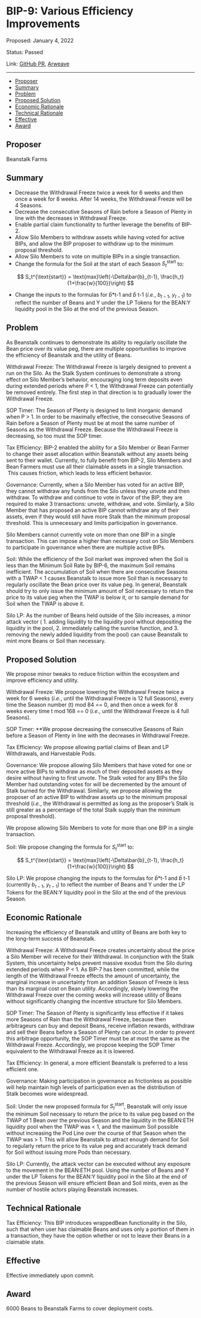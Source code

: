 # BIP-9: Various Efficiency Improvements

Proposed: January 4, 2022

Status: Passed

Link: [GitHub PR](https://github.com/BeanstalkFarms/Beanstalk/pull/32), [Arweave](https://arweave.net/bvq3Hyql5eBesBZGSy5GGdiz0bkkk2dxXIpcO2MiusM)

---

- [Proposer](#proposer)
- [Summary](#summary)
- [Problem](#problem)
- [Proposed Solution](#proposed-solution)
- [Economic Rationale](#economic-rationale)
- [Technical Rationale](#technical-rationale)
- [Effective](#effective)
- [Award](#award)

## Proposer

Beanstalk Farms

## Summary

- Decrease the Withdrawal Freeze twice a week for 6 weeks and then once a week for 8 weeks. After 14 weeks, the Withdrawal Freeze will be 4 Seasons.
- Decrease the consecutive Seasons of Rain before a Season of Plenty in line with the decreases in Withdrawal Freeze.
- Enable partial claim functionality to further leverage the benefits of BIP-2.
- Allow Silo Members to withdraw assets while having voted for active BIPs, and allow the BIP proposer to withdraw up to the minimum proposal threshold.
- Allow Silo Members to vote on multiple BIPs in a single transaction.
- Change the formula for the Soil at the start of each Season $S_t^{\text{start}}$ to:

$$
S_t^{\text{start}} = \text{max}\left(-\Delta\bar{b}_{t-1}, \frac{h_t}{1+\frac{w}{100}}\right)
$$

- Change the inputs to the formulas for $\bar{b}$*t-1 and $\bar{b}$ t-1 (*i.e.*, $b_{t-1},\ y_{t-1}$)  to reflect the number of Beans and Y under the LP Tokens for the BEAN:Y liquidity pool in the Silo at the end of the previous Season.

## Problem

As Beanstalk continues to demonstrate its ability to regularly oscillate the Bean price over its value peg, there are multiple opportunities to improve the efficiency of Beanstalk and the utility of Beans.

Withdrawal Freeze: The Withdrawal Freeze is largely designed to prevent a run on the Silo. As the Stalk System continues to demonstrate a strong effect on Silo Member’s behavior, encouraging long term deposits even during extended periods where P < 1, the Withdrawal Freeze can potentially be removed entirely. The first step in that direction is to gradually lower the Withdrawal Freeze.

SOP Timer: The Season of Plenty is designed to limit inorganic demand when P > 1. In order to be maximally effective, the consecutive Seasons of Rain before a Season of Plenty must be at most the same number of Seasons as the Withdrawal Freeze. Because the Withdrawal Freeze is decreasing, so too must the SOP timer.

Tax Efficiency: BIP-2 enabled the ability for a Silo Member or Bean Farmer to change their asset allocation within Beanstalk without any assets being sent to their wallet. Currently, to fully benefit from BIP-2, Silo Members and Bean Farmers must use all their claimable assets in a single transaction.  This causes friction, which leads to less efficient behavior.

Governance: Currently, when a Silo Member has voted for an active BIP, they cannot withdraw any funds from the Silo unless they unvote and then withdraw. To withdraw and continue to vote in favor of the BIP, they are required to make 3 transactions: unvote, withdraw, and vote. Similarly, a Silo Member that has proposed an active BIP cannot withdraw any of their assets, even if they would still have more Stalk than the minimum proposal threshold. This is unnecessary and limits participation in governance.

Silo Members cannot currently vote on more than one BIP in a single transaction. This can impose a higher than necessary cost on Silo Members to participate in governance when there are multiple active BIPs.

Soil: While the efficiency of the Soil market was improved when the Soil is less than the Minimum Soil Rate by BIP-6, the maximum Soil remains inefficient. The accumulation of Soil when there are consecutive Seasons with a TWAP < 1 causes Beanstalk to issue more Soil than is necessary to regularly oscillate the Bean price over its value peg. In general, Beanstalk should try to only issue the minimum amount of Soil necessary to return the price to its value peg when the TWAP is below it, or to sample demand for Soil when the TWAP is above it.

Silo LP: As the number of Beans held outside of the Silo increases, a minor attack vector ( 1. adding liquidity to the liquidity pool without depositing the liquidity in the pool, 2. immediately calling the sunrise function, and 3. removing the newly added liquidity from the pool) can cause Beanstalk to mint more Beans or Soil than necessary.

## Proposed Solution

We propose minor tweaks to reduce friction within the ecosystem and improve efficiency and utility.

Withdrawal Freeze: We propose lowering the Withdrawal Freeze twice a week for 6 weeks (*i.e.*, until the Withdrawal Freeze is 12 full Seasons), every time the Season number (t) mod 84 == 0, and then once a week for 8 weeks every time t mod 168 == 0 (*i.e.*, until the Withdrawal Freeze is 4 full Seasons).

SOP Timer: **We propose decreasing the consecutive Seasons of Rain before a Season of Plenty in line with the decreases in Withdrawal Freeze.

Tax Efficiency: We propose allowing partial claims of Bean and LP Withdrawals, and Harvestable Pods.

Governance: We propose allowing Silo Members that have voted for one or more active BIPs to withdraw as much of their deposited assets as they desire without having to first unvote. The Stalk voted for any BIPs the Silo Member had outstanding votes for will be decremented by the amount of Stalk burned for the Withdrawal. Similarly, we propose allowing the proposer of an active BIP to withdraw assets up to the minimum proposal threshold (*i.e.*, the Withdrawal is permitted as long as the proposer’s Stalk is still greater as a percentage of the total Stalk supply than the minimum proposal threshold).

We propose allowing Silo Members to vote for more than one BIP in a single transaction.

Soil: We propose changing the formula for $S_t^{\text{start}}$ to:

$$
S_t^{\text{start}} = \text{max}\left(-\Delta\bar{b}_{t-1}, \frac{h_t}{1+\frac{w}{100}}\right)
$$

Silo LP: We propose changing the inputs to the formulas for $\bar{b}$*t-1 and $\bar{b}$ t-1 (currently $b_{t-1},\ y_{t-1}$)  to reflect the number of Beans and Y under the LP Tokens for the BEAN:Y liquidity pool in the Silo at the end of the previous Season.

## Economic Rationale

Increasing the efficiency of Beanstalk and utility of Beans are both key to the long-term success of Beanstalk.

Withdrawal Freeze: A Withdrawal Freeze creates uncertainty about the price a Silo Member will receive for their Withdrawal. In conjunction with the Stalk System, this uncertainty helps prevent massive exodus from the Silo during extended periods when P < 1. As BIP-7 has been committed, while the length of the Withdrawal Freeze effects the amount of uncertainty, the marginal increase in uncertainty from an addition Season of Freeze is less than its marginal cost on Bean utility. Accordingly, slowly lowering the Withdrawal Freeze over the coming weeks will increase utility of Beans without significantly changing the incentive structure for Silo Members.

SOP Timer: The Season of Plenty is significantly less effective if it takes more Seasons of Rain than the Withdrawal Freeze, because then arbitrageurs can buy and deposit Beans, receive inflation rewards, withdraw and sell their Beans before a Season of Plenty can occur. In order to prevent this arbitrage opportunity, the SOP Timer must be at most the same as the Withdrawal Freeze. Accordingly, we propose keeping the SOP Timer equivalent to the Withdrawal Freeze as it is lowered.

Tax Efficiency: In general, a more efficient Beanstalk is preferred to a less efficient one. 

Governance: Making participation in governance as frictionless as possible will help maintain high levels of participation even as the distribution of Stalk becomes wore widespread.

Soil: Under the new proposed formula for $S_t^{\text{start}}$, Beanstalk will only issue the minimum Soil necessary to return the price to its value peg based on the TWAP of 1 Bean over the previous Season and the liquidity in the BEAN:ETH liquidity pool when the TWAP was < 1, and the maximum Soil possible without increasing the Pod Line over the course of that Season when the TWAP was > 1. This will allow Beanstalk to attract enough demand for Soil to regularly return the price to its value peg and accurately track demand for Soil without issuing more Pods than necessary. 

Silo LP: Currently, the attack vector can be executed without any exposure to the movement in the BEAN:ETH pool. Using the number of Beans and Y under the LP Tokens for the BEAN:Y liquidity pool in the Silo at the end of the previous Season will ensure efficient Bean and Soil mints, even as the number of hostile actors playing Beanstalk increases.

## Technical Rationale

Tax Efficiency: This BIP introduces wrappedBean functionality in the Silo, such that when user has claimable Beans and uses only a portion of them in a transaction, they have the option whether or not to leave their Beans in a claimable state. 

## Effective

Effective immediately upon commit.

## Award

6000 Beans to Beanstalk Farms to cover deployment costs.
